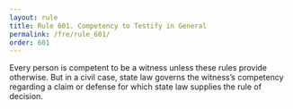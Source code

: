 ```yaml
---
layout: rule
title: Rule 601. Competency to Testify in General
permalink: /fre/rule_601/
order: 601
---
```


Every person is competent to be a witness unless these rules provide otherwise. But in a civil case, state law governs the witness’s competency regarding a claim or defense for which state law supplies the rule of decision.

